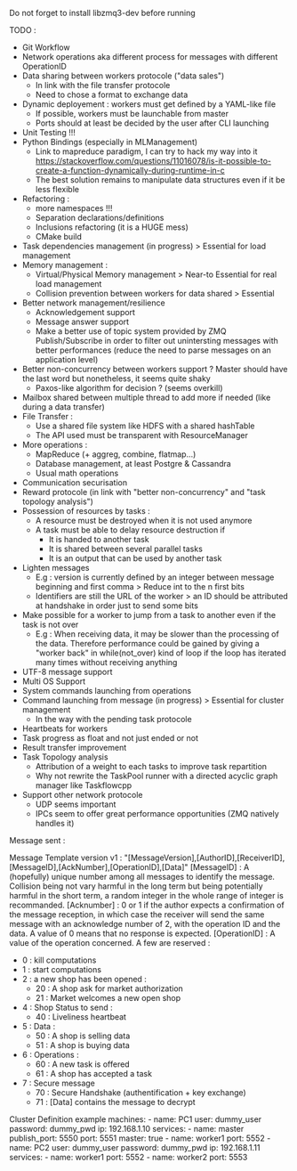 Do not forget to install libzmq3-dev before running


TODO :
- Git Workflow
- Network operations aka different process for messages with different OperationID
- Data sharing between workers protocole ("data sales")
	- In link with the file transfer protocole
	- Need to chose a format to exchange data
- Dynamic deployement : workers must get defined by a YAML-like file
	- If possible, workers must be launchable from master
	- Ports should at least be decided by the user after CLI launching
- Unit Testing !!!
- Python Bindings (especially in MLManagement)
	- Link to mapreduce paradigm, I can try to hack my way into it https://stackoverflow.com/questions/11016078/is-it-possible-to-create-a-function-dynamically-during-runtime-in-c
	- The best solution remains to manipulate data structures even if it be less flexible
- Refactoring :
	- more namespaces !!!
	- Separation declarations/definitions
	- Inclusions refactoring (it is a HUGE mess)
	- CMake build
- Task dependencies management (in progress) > Essential for load management
- Memory management :
	- Virtual/Physical Memory management > Near-to Essential for real load management
	- Collision prevention between workers for data shared > Essential 
- Better network management/resilience
	- Acknowledgement support
	- Message answer support
	- Make a better use of topic system provided by ZMQ Publish/Subscribe in order to filter out unintersting messages with better performances (reduce the need to parse messages on an application level)
- Better non-concurrency between workers support ? Master should have the last word but nonetheless, it seems quite shaky
	- Paxos-like algorithm for decision ? (seems overkill)
- Mailbox shared between multiple thread to add more if needed (like during a data transfer)
- File Transfer : 
	- Use a shared file system like HDFS with a shared hashTable
	- The API used must be transparent with ResourceManager
- More operations : 
	- MapReduce (+ aggreg, combine, flatmap...)
	- Database management, at least Postgre & Cassandra
	- Usual math operations
- Communication securisation
- Reward protocole (in link with "better non-concurrency" and "task topology analysis")
- Possession of resources by tasks : 
	- A resource must be destroyed when it is not used anymore
	- A task must be able to delay resource destruction if
		- It is handed to another task
		- It is shared between several parallel tasks
		- It is an output that can be used by another task
- Lighten messages
	- E.g : version is currently defined by an integer between message beginning and first comma > Reduce int to the n first bits
	- Identifiers are still the URL of the worker > an ID should be attributed at handshake in order just to send some bits
- Make possible for a worker to jump from a task to another even if the task is not over
	- E.g : When receiving data, it may be slower than the processing of the data. Therefore performance could be gained by giving a "worker back" in while(not_over) kind of loop if the loop has iterated many times without receiving anything 
- UTF-8 message support
- Multi OS Support
- System commands launching from operations
- Command launching from message (in progress) > Essential for cluster management
	- In the way with the pending task protocole
- Heartbeats for workers
- Task progress as float and not just ended or not
- Result transfer improvement
- Task Topology analysis
	- Attribution of a weight to each tasks to improve task repartition
	- Why not rewrite the TaskPool runner with a directed acyclic graph manager like Taskflowcpp  
- Support other network protocole
	- UDP seems important
	- IPCs seem to offer great performance opportunities (ZMQ natively handles it)



Message sent :

Message Template version v1 : 
"[MessageVersion],[AuthorID],[ReceiverID],[MessageID],[AckNumber],[OperationID],[Data]"
[MessageID] :
A (hopefully) unique number among all messages to identify the message. Collision being not vary harmful in the long term but being potentially harmful in the short term, a random integer in the whole range of integer is recommanded. 
[Acknumber] :
0 or 1 if the author expects a confirmation of the message reception, in which case the receiver will send the same message with an acknowledge number of 2, with the operation ID and the data. A value of 0 means that no response is expected.
[OperationID] :
A value of the operation concerned. A few are reserved :
- 0 : kill computations
- 1 : start computations
- 2 : a new shop has been opened :
	- 20 : A shop ask for market authorization
	- 21 : Market welcomes a new open shop
- 4 : Shop Status to send :
	- 40 : Liveliness heartbeat
- 5 : Data :
	- 50 : A shop is selling data
	- 51 : A shop is buying data
- 6 : Operations :
	- 60 : A new task is offered
	- 61 : A shop has accepted a task
- 7 : Secure message
	- 70 : Secure Handshake (authentification + key exchange)
	- 71 : [Data] contains the message to decrypt 


Cluster Definition example
machines:
	- name: PC1
	  user: dummy_user
	  password: dummy_pwd
	  ip: 192.168.1.10
	  services:
	  	- name: master
	  	  publish_port: 5550
	  	  port: 5551
	  	  master: true
	    - name: worker1
	  	  port: 5552
	- name: PC2
	  user: dummy_user
	  password: dummy_pwd
	  ip: 192.168.1.11
	  services:
	    - name: worker1
	  	  port: 5552
	    - name: worker2
	  	  port: 5553

